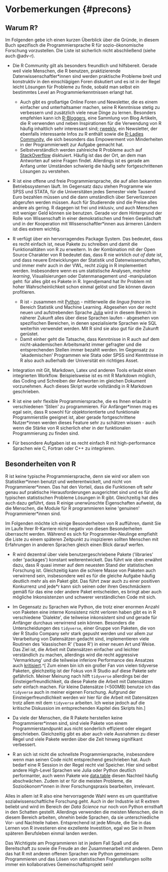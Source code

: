 

# Vorbemerkungen {#precons}

## Warum R?

Im Folgenden gebe ich einen kurzen Überblick über die Gründe, in diesem Buch 
spezifisch die Programmiersprache R für sozio-ökonomische Forschung vorzustellen. 
Die Liste ist sicherlich nicht abschließend (siehe auch @adv-r).

* Die R Community gilt als besonders freundlich und hilfsbereit. Gerade weil
viele Menschen, die R benutzen, praktizierende Datenwissenschaftler*innen sind
werden praktische Probleme breit und konstruktiv in den einschlägigen Foren 
diskutiert und es ist in der Regel leicht Lösungen für Probleme zu finde, sobald 
man selbst ein bestimmtes Level an Programmierkenntnissen erlangt hat.
    * Auch gibt es großartige Online Foren und Newsletter, die es einem einfacher
    und unterhaltsamer machen, seine R Kenntnisse stetig zu verbessern und 
    zusätzlich viele neue Dinge zu lernen. Besonders empfehlen kann ich
    [R-Bloggers](https://www.r-bloggers.com/), eine Sammlung von Blog Artikeln, 
    die R verwenden und neben Inspirationen für die Verwendung von R häufig 
    inhaltlich sehr interessant sind; [rweekly](https://rweekly.org/), ein
    Newsletter, der ebenfalls interessante Infos zu R enthält sowie die
    [R-Ladies Community](https://rladies.org/), die sich besonders das 
    Empowerment von Minderheiten in der Programmierwelt zur Aufgabe gemacht hat.
    * Selbstverständlich werden zahlreiche R Probleme auch auf 
    [StackOverflow](https://stackoverflow.com/tags/r/info) disktuiert. 
    Häufig ist das der Ort, an dem man Antworten auf seine Fragen findet.
    Allerdings ist es gerade am Anfang unter Umständen schwierig die häufig sehr 
    fortgeschrittenen Lösungen zu verstehen.

* R ist eine offene und freie Programmiersprache, die auf allen bekannten 
  Betriebssystemen läuft.
  Im Gegensatz dazu stehen Programme wie SPSS und STATA, für die Universitäten 
  jedes Semester viele Tausend Euro bezahlen müssen und die dann umständlich über 
  Serverlizenzen abgerufen werden müssen.
  Auch für Studierende sind die Preise alles andere als gering. 
  R dagegen ist frei und inklusiv, und auch Menschen mit weniger Geld können 
  sie benutzen. 
  Gerade vor dem Hintergrund der Rolle von Wissenschaft in einer demokratischen
  und freien Gesellschaft und in der Kooperation mit Wissenschaftler*innen aus 
  ärmeren Ländern ist dies extrem wichtig.

* R verfügt über ein hervorragendes Package System. Das bedeutet, dass es recht
einfach ist, neue Pakete zu schreiben und damit die Funktionalitäten von R zu 
erweitern. In der Kombination mit der Open Source Charakter von R bedeutet das,
dass R nie wirklich *out of date* ist, und dass neuere Entwicklungen der 
Statistik und Datenwissenschaften, und immer mehr auch in der VWL, recht zügig
in R implementiert werden. Insbesondere wenn es um statistische Analysen,
*machine learning*, Visualisierungen oder Datenmanagement und -manipulation geht:
für alles gibt es Pakete in R. Irgendjemand hat Ihr Problem mit hoher 
Wahrscheinlichkeit schon einmal gelöst und Sie können davon profitieren.
    * R ist - zusammen mit [Python](https://www.python.org/) - mittlerweile 
    die *lingua franca* im Bereich Statistik und Machine Learning. 
    Abgesehen von der recht neuen und aufstrebenden Sprache
    [Julia](https://julialang.org/) wird in diesem Bereich in näherer Zukunft 
    alles über diese Sprachen laufen - abgesehen von spezifischen Bereichen, in
    denen spezialisierte Sprachen wie SQL weiterhin verwendet werden. Mit R
    sind sie also gut für die Zukunft gerüstet.
    * Damit einher geht die Tatsache, dass Kenntnisse in R auch auf dem 
    nicht-akademischen Arbeitsmarkt immer gefragter und die entsprechenden
    Stellen immer bezahlt werden. Im Gegensatz zu 'akademischen' Programmen
    wie Stata oder SPSS sind Kenntnisse in R also auch außerhalb der 
    Universität ein richtiges Asset.

* Integration mit Git, Markdown, Latex und anderen Tools erlaubt einen integrierten 
Workflow. Beispielsweise ist es mit R Markdown möglich, das Coding und Schreiben 
der Antworten im gleichen Dokument vorzunehmen. 
Auch dieses Skript wurde vollständig in R Markdown geschrieben.

* R ist eine sehr flexible Programmiersprache, die es Ihnen erlaubt in 
verschiedenen 'Stilen' zu programmieren. Für Anfänger\*innen mag es egal sein,
dass R sowohl für objektorientierte und funktionale Programmierstile geeignet ist,
aber gerade fortgeschrittene Nutzer\*innen werden dieses Feature sehr zu schätzen
wissen - auch wenn die Stärke von R sicherlich eher in der funktionalen 
Programmierung zu finden sind.

* Für besondere Aufgaben ist es recht einfach R mit high-performance Sprachen
wie C, Fortran oder C++ zu integrieren.


## Besonderheiten von R

R ist keine typische Programmiersprache, denn sie wird vor allem von
Statistiker\*innen benutzt und weiterentwickelt, und nicht von 
Programmierer\*innen.
Das hat den Vorteil, dass die Funktionen oft sehr genau auf praktische 
Herausforderungen ausgerichtet sind und es für alle typischen statistischen
Probleme Lösungen in R gibt.
Gleichzeitig hat dies auch dazu geführt, dass R einige unerwünschte 
Eigenschaften aufweist, da die Menschen, die Module für R programmieren keine
'genuinen' Programmierer*innen sind.

Im Folgenden möchte ich einige Besonderheiten von R aufführen, damit Sie im 
Laufe Ihrer R-Karriere nicht negativ von diesen Besonderheiten überrascht 
werden.
Während es sich für Programmier-Neulinge empfiehlt die Liste zu einem späteren
Zeitpunkt zu inspizieren sollten Menschen mit Erfahrungen in anderen Sprachen
gleich einen Blick darauf werfen.

* R wird dezentral über viele benutzergeschriebene Pakete ('libraries' oder
'packages') konstant weiterentwickelt. Das führt wie oben erwähnt dazu, dass
R quasi immer auf dem neuesten Stand der statistischen Forschung ist.
Gleichzeitig kann die schiere Masse von Paketen auch verwirrend sein, 
insbesondere weil es für die gleiche Aufgabe häufig deutlich mehr als ein Paket 
gibt. Das führt zwar auch zu einer positiven Konkurrenz und jede*r kann sich seinen oder
ihren Geschmäckern gemäß für das eine oder andere Paket entscheiden, es bringt
aber auch mögliche Inkonsistenzen und schwerer verständlichen Code mit sich.

* Im Gegensatz zu Sprachen wie Python, die trotz einer enormen Anzahl von Paketen
eine interne Konsistenz nicht verloren haben gibt es in R verschiedene 'Dialekte',
die teilweise inkonsistent sind und gerade für Anfänger durchaus verwirrend sein
können. Besonders die Unterscheidungen des `tidyverse`, einer Gruppe von Paketen,
die von der R Studio Company sehr stark gepusht werden und vor allem zur Verarbeitung
von Datensätzen gedacht sind, implementieren viele Routinen des 'klassischen R'
('base R') in einer neuen Art und Weise. Das Ziel ist, die Arbeit mit Datensätzen
einfacher und leichter verständlich zu machen, allerdings wird die recht aggressive
'Vermarktung' und die teilweise inferiore Performance des Ansatzes auch 
[kritisiert](https://github.com/matloff/TidyverseSkeptic).^[
Zum einen bin ich ein großer Fan von vielen tidyverse
Paketen, gleichzeitig ist der Fokus von R Studio auf diese Pakete sehr gefährlich.
Meiner Meinung nach hilft `tidyverse` allerdings bei der Einsteigerfreundlichkeit, 
da diese Pakete die Arbeit mit Datensätzen sehr einfach machen. 
Für kleine Datensätze (<500MB) benutze ich das `tidyverse` auch in
meiner eigenen Forschung. 
Aufgrund der Einsteigerfreundlichkeit werden wir hier für die Arbeit mit Datensätzen
trotz allem mit dem `tidyverse` arbeiten. Ich weise jedoch auf die kritische
Diskussion im entsprechenden Kapitel des Skripts hin.]

* Da viele der Menschen, die R Pakete herstellen keine Programmierer*innen sind, sind
viele Pakete von einem Programmierstandpunkt aus nicht sonderlich effizient oder
elegant geschrieben. Gleichzeitig gibt es aber auch viele Ausnahmen zu dieser Regel 
und viele Pakete werden über die Zeit hinweg signifikant verbessert.

* R an sich ist nicht die schnellste Programmiersprache, insbesondere wenn man 
seinen Code nicht entsprechend geschrieben hat. Auch bedarf eine R Session in
der Regel recht viel Speicher. Hier sind selbst andere High-Level Sprachen wie
Julia oder Python deutlich performanter, auch wenn Pakete wie 
[data.table](https://rdatatable.gitlab.io/data.table/) diesen Nachteil häufig 
abschwächen. Zudem ist er für die meisten Probleme, die Sozioökonom*innen in
ihrer Forschungspraxis bearbeiten, irrelevant.

Alles in allem ist R also eine hervorragende Wahl wenn es um quantitative
sozialwissenschaftliche Forschung geht. Auch in der Industrie ist R extrem 
beliebt und wird im Bereich der *Data Science* nur noch von Python ernsthaft
in den Schatten gestellt. 
Allerdings verwenden die meisten Menschen, die in diesem Bereich arbeiten,
ohnehin beide Sprachen, da sie unterschiedliche Vor- und Nachteile haben.
Entsprechend ist jede Minute, die Sie in das Lernen von R investieren eine 
exzellente Investition, egal wo Sie in Ihrem späteren Berufsleben einmal landen 
werden.

Das Wichtigste am Programmieren ist in jedem Fall Spaß und die Bereitschaft zu 
sowie die Freude an der Zusammenarbeit mit anderen. Denn das hat R mit anderen 
offenen Sprachen wie Python gemeinsam: Programmieren und das Lösen von 
statistischen Fragestellungen sollte immer ein kollaboratives Gemeinschaftsprojekt 
sein!
